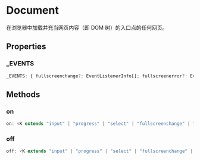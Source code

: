 <!--
 * @Author: haifeng.lu haifeng.lu@ly.com
 * @Date: 2022-12-21 10:39:13
 * @LastEditors: luhaifeng666
 * @LastEditTime: 2023-01-03 08:39:54
 * @Description: 
-->
# Document

在浏览器中加载并充当网页内容（即 DOM 树）的入口点的任何网页。

## Properties

### _EVENTS

```ts
_EVENTS: { fullscreenchange?: EventListenerInfo[]; fullscreenerror?: EventListenerInfo[]; pointerlockchange?: EventListenerInfo[]; pointerlockerror?: EventListenerInfo[]; ... 91 more ...; paste?: EventListenerInfo[]; }
```

## Methods

### on

```ts
on: <K extends "input" | "progress" | "select" | "fullscreenchange" | "fullscreenerror" | "abort" | "animationcancel" | "animationend" | "animationiteration" | "animationstart" | "auxclick" | ... 84 more ... | "visibilitychange">(this: Document, type: K, selector: string, listener: (this: Document, ev: DocumentEventMap[...
```

### off

```ts
off: <K extends "input" | "progress" | "select" | "fullscreenchange" | "fullscreenerror" | "abort" | "animationcancel" | "animationend" | "animationiteration" | "animationstart" | "auxclick" | ... 84 more ... | "visibilitychange">(this: Document, type: K, selector: string, listener: (this: Document, ev: DocumentEventMap[...
```
